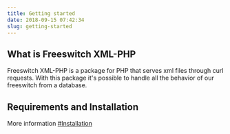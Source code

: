 ```yaml
---
title: Getting started
date: 2018-09-15 07:42:34
slug: getting-started
---
```


## What is Freeswitch XML-PHP

Freeswitch XML-PHP is a package for PHP that serves xml files through curl requests. With this package it's possible to handle all the behavior of our freeswitch from a database.

## Requirements and Installation

More information [#Installation](/configuration)
